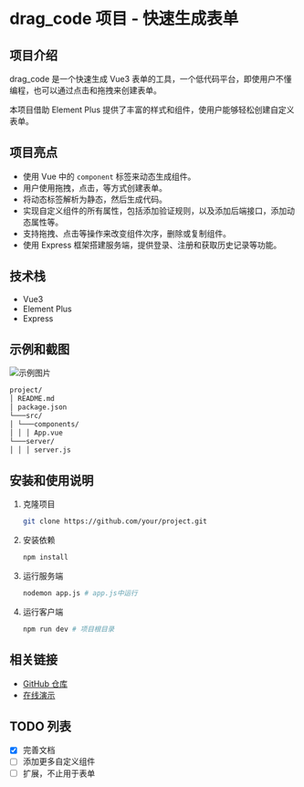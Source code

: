 # drag_code 项目 - 快速生成表单

## 项目介绍

drag_code 是一个快速生成 Vue3 表单的工具，一个低代码平台，即使用户不懂编程，也可以通过点击和拖拽来创建表单。

本项目借助 Element Plus 提供了丰富的样式和组件，使用户能够轻松创建自定义表单。

## 项目亮点

- 使用 Vue 中的 `component` 标签来动态生成组件。
- 用户使用拖拽，点击，等方式创建表单。
- 将动态标签解析为静态，然后生成代码。
- 实现自定义组件的所有属性，包括添加验证规则，以及添加后端接口，添加动态属性等。
- 支持拖拽、点击等操作来改变组件次序，删除或复制组件。
- 使用 Express 框架搭建服务端，提供登录、注册和获取历史记录等功能。

## 技术栈

- Vue3
- Element Plus
- Express

## 示例和截图

![示例图片](./images/screenshot.png)

```markdown
project/
│ README.md
│ package.json
└───src/
│ └───components/
│ │ │ App.vue
└───server/
│ │ │ server.js
```

## 安装和使用说明

1. 克隆项目
   ```bash
   git clone https://github.com/your/project.git

2. 安装依赖
   ```bash
   npm install

3. 运行服务端
   ```bash
   nodemon app.js # app.js中运行

4. 运行客户端
   ```bash
   npm run dev # 项目根目录

## 相关链接

- [GitHub 仓库](https://github.com/topulikeweb/DragCode)
- [在线演示](https://drag-code.vercel.app/)

## TODO 列表

- [x] 完善文档
- [ ] 添加更多自定义组件
- [ ] 扩展，不止用于表单
